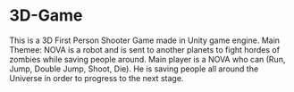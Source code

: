 # 3D-Game
This is a 3D First Person Shooter Game made in Unity game engine.
Main Themee: NOVA is a robot and is sent to another planets to fight hordes of zombies while saving people around.
Main player is a NOVA who can (Run, Jump, Double Jump, Shoot, Die).
He is saving people all around the Universe in order to progress to the next stage.
